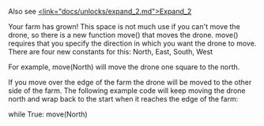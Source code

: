 Also see <u><link="docs/unlocks/expand_2.md">Expand_2</link></u>

Your farm has grown! This space is not much use if you can't move the drone, so there is a new function move() that moves the drone. move() requires that you specify the direction in which you want the drone to move. There are four new constants for this: North, East, South, West

For example, move(North) will move the drone one square to the north.

If you move over the edge of the farm the drone will be moved to the other side of the farm.
The following example code will keep moving the drone north and wrap back to the start when it reaches the edge of the farm:

while True:
	move(North)